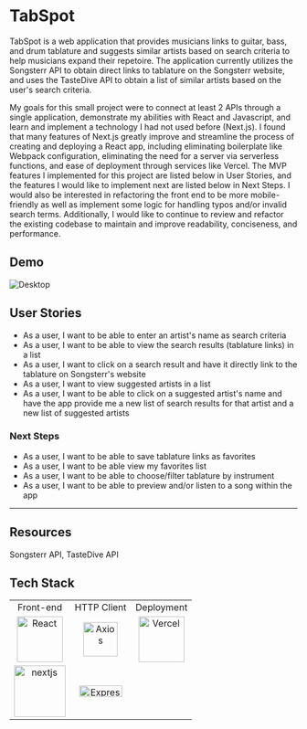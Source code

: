 # TabSpot
TabSpot is a web application that provides musicians links to guitar, bass, and drum tablature and suggests similar artists based on search criteria to help musicians expand their repetoire. The application currently utilizes the Songsterr API to obtain direct links to tablature on the Songsterr website, and uses the TasteDive API to obtain a list of similar artists based on the user's search criteria.

My goals for this small project were to connect at least 2 APIs through a single application, demonstrate my abilities with React and Javascript, and learn and implement a technology I had not used before (Next.js). I found that many features of Next.js greatly improve and streamline the process of creating and deploying a React app, including eliminating boilerplate like Webpack configuration, eliminating the need for a server via serverless functions, and ease of deployment through services like Vercel. The MVP features I implemented for this project are listed below in User Stories, and the features I would like to implement next are listed below in Next Steps. I would also be interested in refactoring the front end to be more mobile-friendly as well as implement some logic for handling typos and/or invalid search terms. Additionally, I would like to continue to review and refactor the existing codebase to maintain and improve readability, conciseness, and performance.

## Demo
![Desktop](https://i.imgur.com/UmPSDl4.gif)

## User Stories
- As a user, I want to be able to enter an artist's name as search criteria
- As a user, I want to be able to view the search results (tablature links) in a list
- As a user, I want to click on a search result and have it directly link to the tablature on Songsterr's website
- As a user, I want to view suggested artists in a list
- As a user, I want to be able to click on a suggested artist's name and have the app provide me a new list of search results for that artist and a new list of suggested artists

### Next Steps
- As a user, I want to be able to save tablature links as favorites
- As a user, I want to be able view my favorites list
- As a user, I want to be able to choose/filter tablature by instrument
- As a user, I want to be able to preview and/or listen to a song within the app

- - - -
## Resources
 Songsterr API, TasteDive API
## Tech Stack
<table>
  <tr>
  </tr>
  <tr>
    <td align="center">Front-end</td>
    <td align="center">HTTP Client</td>
    <td align="center">Deployment</td>
  </tr>
  <tr>
    <td align="center"><img src="https://upload.wikimedia.org/wikipedia/commons/thumb/a/a7/React-icon.svg/1280px-React-icon.svg.png" alt="React" title="React" width="80px"></td>
    <td align="center"><img src="https://user-images.githubusercontent.com/8939680/57233884-20344080-6fe5-11e9-8df3-0df1282e1574.png" alt="Axios" title="Axios" width="60px"></td>
    <td align="center"><img src="https://www.finsmes.com/wp-content/uploads/2020/04/vercel.png" alt="Vercel" width="80px">
  </tr>
  <tr>
    <td align="center"><img src="https://camo.githubusercontent.com/3125421b59f34245dbc184aa00ce8491938631d3/68747470733a2f2f7265732e636c6f7564696e6172792e636f6d2f7a6569742d696e632f696d6167652f75706c6f61642f66726f6e742f6c6f676f732f6e6578742d626c61636b2e706e67" alt="nextjs" title="nextjs" width="90px"></td>
    <td align="center"><img src="https://buttercms.com/static/images/tech_banners/ExpressJS.png" alt="Express" title="Express" width="75px" height="20px"></td>
  </tr>
</table>
